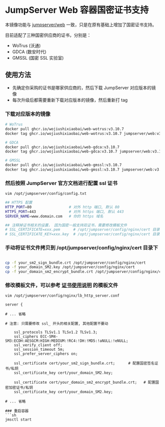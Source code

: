 # JumpServer Web 容器国密证书支持

本镜像功能与 [jumpserver/web](https://hub.docker.com/r/jumpserver/web) 一致，只是在原有基础上增加了国密证书支持。

目前适配了三种国密供应商的证书，分别是：

- WoTrus (沃通)
- GDCA (数安时代)
- GMSSL (国密 SSL 实验室)

## 使用方法

- 先确定你采购的证书是哪家供应商的，然后下载 JumpServer 对应版本的镜像
- 每次升级后都需要重新下载对应版本的镜像，然后重新打 tag

### 下载对应版本的镜像
```sh
# WoTrus
docker pull ghcr.io/wojiushixiaobai/web-wotrus:v3.10.7
docker tag ghcr.io/wojiushixiaobai/web-wotrus:v3.10.7 jumpserver/web:v3.10.7

# GDCA
docker pull ghcr.io/wojiushixiaobai/web-gdca:v3.10.7
docker tag ghcr.io/wojiushixiaobai/web-gdca:v3.10.7 jumpserver/web:v3.10.7

# GMSSL
docker pull ghcr.io/wojiushixiaobai/web-gmssl:v3.10.7
docker tag ghcr.io/wojiushixiaobai/web-gmssl:v3.10.7 jumpserver/web:v3.10.7
```

### 然后按照 JumpServer 官方文档进行配置 ssl 证书

```sh
vim /opt/jumpserver/config/config.txt
```

```sh
## HTTPS 配置
HTTP_PORT=80                 # 对外 http 端口, 默认 80
HTTPS_PORT=443               # 对外 https 端口, 默认 443
SERVER_NAME=www.domain.com   # 你的 https 域名

## 注释掉证书相关的设置， 因为国密一般支持双证书，需要修改模板文件
# SSL_CERTIFICATE=xxx.pem      # /opt/jumpserver/config/nginx/cert 目录下你的证书文件
# SSL_CERTIFICATE_KEY=xxx.key  # /opt/jumpserver/config/nginx/cert 目录下你的 key 文件
```

### 手动将证书文件拷贝到 /opt/jumpserver/config/nginx/cert 目录下
```sh

cp -f your_sm2_sign_bundle.crt /opt/jumpserver/config/nginx/cert
cp -f your_domain_SM2.key /opt/jumpserver/config/nginx/cert
cp -f your_domain_sm2_encrypt_bundle.crt /opt/jumpserver/config/nginx/cert
```

### 修改模板文件，可以参考 [证书使用说明](https://github.com/wojiushixiaobai/gmssl_nginx/blob/main/README.md) 的模板文件

```sh
vim /opt/jumpserver/config/nginx/lb_http_server.conf
```

```nginx
server {

# ... 省略

# 注意: 只需要修改 ssl_ 开头的相关配置, 其他配置不要动

    ssl_protocols TLSv1.1 TLSv1.2 TLSv1.3;
    ssl_ciphers ECC-SM4-SM3:ECDH:AESGCM:HIGH:MEDIUM:!RC4:!DH:!MD5:!aNULL:!eNULL;
    ssl_verify_client off;
    ssl_session_timeout 5m;
    ssl_prefer_server_ciphers on;

    ssl_certificate cert/your_sm2_sign_bundle.crt;      # 配置国密签名证书/私钥
    ssl_certificate_key cert/your_domain_SM2.key;

    ssl_certificate cert/your_domain_sm2_encrypt_bundle.crt;   # 配置国密加密证书/私钥
    ssl_certificate_key cert/your_domain_SM2.key;

# ... 省略

### 重启容器
```sh
jmsctl start
```